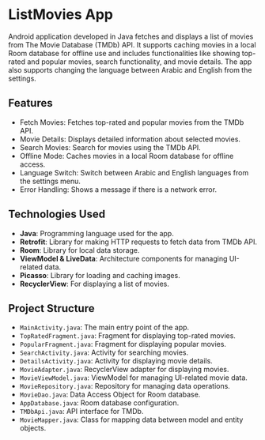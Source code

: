 # ListMovies App
Android application developed in Java fetches and displays a list of movies from The Movie Database (TMDb) API. 
It supports caching movies in a local Room database for offline use and includes functionalities like showing top-rated and popular movies, 
search functionality, and movie details. The app also supports changing the language between Arabic and English from the settings.

## Features
- Fetch Movies: Fetches top-rated and popular movies from the TMDb API.
- Movie Details: Displays detailed information about selected movies.
- Search Movies: Search for movies using the TMDb API.
- Offline Mode: Caches movies in a local Room database for offline access.
- Language Switch: Switch between Arabic and English languages from the settings menu.
- Error Handling: Shows a message if there is a network error.

## Technologies Used

- **Java**: Programming language used for the app.
- **Retrofit**: Library for making HTTP requests to fetch data from TMDb API.
- **Room**: Library for local data storage.
- **ViewModel & LiveData**: Architecture components for managing UI-related data.
- **Picasso**: Library for loading and caching images.
- **RecyclerView**: For displaying a list of movies.

## Project Structure

- `MainActivity.java`: The main entry point of the app.
- `TopRatedFragment.java`: Fragment for displaying top-rated movies.
- `PopularFragment.java`: Fragment for displaying popular movies.
- `SearchActivity.java`: Activity for searching movies.
- `DetailsActivity.java`: Activity for displaying movie details.
- `MovieAdapter.java`: RecyclerView adapter for displaying movies.
- `MovieViewModel.java`: ViewModel for managing UI-related movie data.
- `MovieRepository.java`: Repository for managing data operations.
- `MovieDao.java`: Data Access Object for Room database.
- `AppDatabase.java`: Room database configuration.
- `TMDbApi.java`: API interface for TMDb.
- `MovieMapper.java`: Class for mapping data between model and entity objects.
